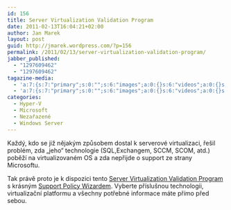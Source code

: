 ```yaml
---
id: 156
title: Server Virtualization Validation Program
date: 2011-02-13T16:04:21+02:00
author: Jan Marek
layout: post
guid: http://jmarek.wordpress.com/?p=156
permalink: /2011/02/13/server-virtualization-validation-program/
jabber_published:
  - "1297609462"
  - "1297609462"
tagazine-media:
  - 'a:7:{s:7:"primary";s:0:"";s:6:"images";a:0:{}s:6:"videos";a:0:{}s:11:"image_count";s:1:"0";s:6:"author";s:8:"17238236";s:7:"blog_id";s:8:"16623371";s:9:"mod_stamp";s:19:"2011-02-13 15:04:21";}'
  - 'a:7:{s:7:"primary";s:0:"";s:6:"images";a:0:{}s:6:"videos";a:0:{}s:11:"image_count";s:1:"0";s:6:"author";s:8:"17238236";s:7:"blog_id";s:8:"16623371";s:9:"mod_stamp";s:19:"2011-02-13 15:04:21";}'
categories:
  - Hyper-V
  - Microsoft
  - Nezařazené
  - Windows Server
---
```

Každý, kdo se již nějakým způsobem dostal k serverové virtualizaci, řešil problém, zda &#8222;jeho&#8220; technologie (SQL,Exchangem, SCCM, SCOM, atd.) poběží na virtualizovaném OS a zda nepřijde o support ze strany Microsoftu.

Tak právě proto je k dispozici tento <a href="http://www.windowsservercatalog.com/svvp.aspx?svvppage=svvp.htm" target="_blank">Server Virtualization Validation Program</a> s krásným [Support Policy Wizardem](http://www.windowsservercatalog.com/svvp.aspx?svvppage=svvpwizard.htm). Vyberte příslušnou technologii, virtualizační platformu a všechny potřebné informace máte přímo před sebou.

